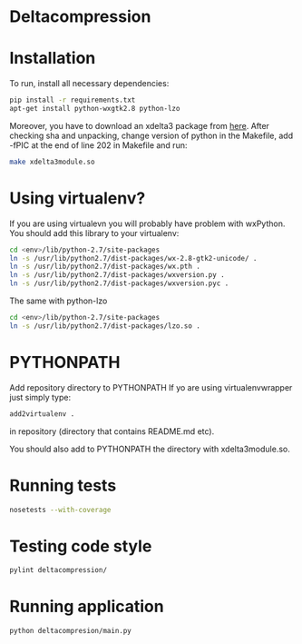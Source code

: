 Deltacompression
================

Installation
============
To run, install all necessary dependencies:
````bash
pip install -r requirements.txt
apt-get install python-wxgtk2.8 python-lzo
````
Moreover, you have to download an xdelta3 package from
[here](https://code.google.com/p/xdelta/downloads/detail?name=xdelta3.0z.tar.gz&can=2&q=).
After checking sha and unpacking, change version of python in the Makefile,
add -fPIC at the end of line 202 in Makefile and run:

````bash
make xdelta3module.so
````

Using virtualenv?
================
If you are using virtualevn you will probably have problem with wxPython.
You should add this library to your virtualenv:
````bash
cd <env>/lib/python-2.7/site-packages
ln -s /usr/lib/python2.7/dist-packages/wx-2.8-gtk2-unicode/ .
ln -s /usr/lib/python2.7/dist-packages/wx.pth .
ln -s /usr/lib/python2.7/dist-packages/wxversion.py .
ln -s /usr/lib/python2.7/dist-packages/wxversion.pyc .
````
The same with python-lzo
````bash
cd <env>/lib/python-2.7/site-packages
ln -s /usr/lib/python2.7/dist-packages/lzo.so .
````
PYTHONPATH
==========
Add repository directory to PYTHONPATH
If yo are using virtualenvwrapper just simply type:
````bash
add2virtualenv .
````
in repository (directory that contains README.md etc).

You should also add to PYTHONPATH the directory with xdelta3module.so.

Running tests
=============
````bash
nosetests --with-coverage
````
Testing code style
==================
````bash
pylint deltacompression/
````
Running application
===================
````bash
python deltacompresion/main.py
````

